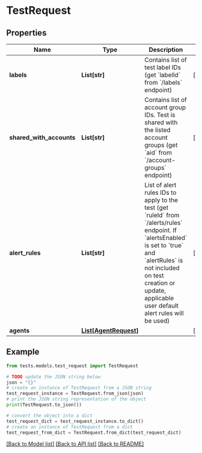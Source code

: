 # TestRequest


## Properties

Name | Type | Description | Notes
------------ | ------------- | ------------- | -------------
**labels** | **List[str]** | Contains list of test label IDs (get &#x60;labelId&#x60; from &#x60;/labels&#x60; endpoint) | [optional] 
**shared_with_accounts** | **List[str]** | Contains list of account group IDs. Test is shared with the listed account groups (get &#x60;aid&#x60; from &#x60;/account-groups&#x60; endpoint) | [optional] 
**alert_rules** | **List[str]** | List of alert rules IDs to apply to the test (get &#x60;ruleId&#x60; from &#x60;/alerts/rules&#x60; endpoint. If &#x60;alertsEnabled&#x60; is set to &#x60;true&#x60; and &#x60;alertRules&#x60; is not included on test creation or update, applicable user default alert rules will be used) | [optional] 
**agents** | [**List[AgentRequest]**](AgentRequest.md) |  | [optional] 

## Example

```python
from tests.models.test_request import TestRequest

# TODO update the JSON string below
json = "{}"
# create an instance of TestRequest from a JSON string
test_request_instance = TestRequest.from_json(json)
# print the JSON string representation of the object
print(TestRequest.to_json())

# convert the object into a dict
test_request_dict = test_request_instance.to_dict()
# create an instance of TestRequest from a dict
test_request_from_dict = TestRequest.from_dict(test_request_dict)
```
[[Back to Model list]](../README.md#documentation-for-models) [[Back to API list]](../README.md#documentation-for-api-endpoints) [[Back to README]](../README.md)


